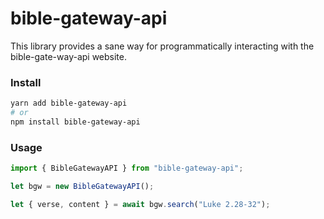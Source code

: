 # bible-gateway-api

This library provides a sane way for programmatically interacting with the bible-gate-way-api website.

### Install

```bash
yarn add bible-gateway-api
# or
npm install bible-gateway-api
```

### Usage

```javascript
import { BibleGatewayAPI } from "bible-gateway-api";

let bgw = new BibleGatewayAPI();

let { verse, content } = await bgw.search("Luke 2.28-32");
```
